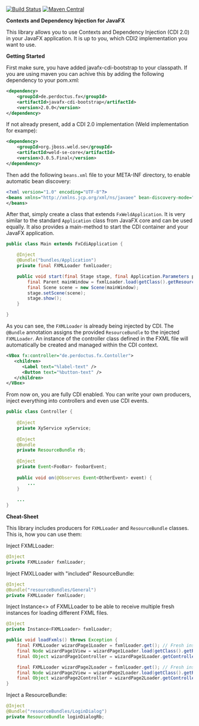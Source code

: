 [![Build Status](https://travis-ci.org/cgiesche/javafx-cdi-bootstrap.svg?branch=master)](https://travis-ci.org/cgiesche/javafx-cdi-bootstrap) [![Maven Central](https://maven-badges.herokuapp.com/maven-central/de.perdoctus.fx/javafx-cdi-bootstrap/badge.svg)](http://search.maven.org/#search%7Cga%7C1%7Cg%3A%22de.perdoctus.fx%22%20AND%20a%3A%22javafx-cdi-bootstrap%22)

**Contexts and Dependency Injection for JavaFX**

This library allows you to use Contexts and Dependency Injection (CDI 2.0) in your JavaFX application. It is up to you, which CDI2 implementation you want to use.

**Getting Started**

First make sure, you have added javafx-cdi-bootstrap to your classpath. If you are using maven you can achive this by adding the following dependency to your pom.xml:

```xml
<dependency>
    <groupId>de.perdoctus.fx</groupId>
    <artifactId>javafx-cdi-bootstrap</artifactId>
    <version>2.0.0</version>
</dependency>
```

If not already present, add a CDI 2.0 implementation (Weld implementation for exampe):
```xml
<dependency>
    <groupId>org.jboss.weld.se</groupId>
    <artifactId>weld-se-core</artifactId>
    <version>3.0.5.Final</version>
</dependency>
```

Then add the following `beans.xml` file to your META-INF directory, to enable automatic bean discovery:
```xml
<?xml version="1.0" encoding="UTF-8"?>
<beans xmlns="http://xmlns.jcp.org/xml/ns/javaee" bean-discovery-mode="all">
</beans>
```

After that, simply create a class that extends `FxWeldApplication`. It is very similar to the standard `Application` class from JavaFX core and can be used equally. It also provides a main-method to start the CDI container and your JavaFX application.

```java
public class Main extends FxCdiApplication {

    @Inject
    @Bundle("bundles/Application")
    private final FXMLLoader fxmlLoader;

    public void start(final Stage stage, final Application.Parameters parameters) throws Exception {
        final Parent mainWindow = fxmlLoader.load(getClass().getResourceAsStream("application.fxml"));
        final Scene scene = new Scene(mainWindow);
        stage.setScene(scene);
        stage.show();
    }

}
```

As you can see, the `FXMLLoader` is already being injected by CDI. The `@Bundle` annotation assigns the provided `ResourceBundle` to the injected `FXMLLoader`. An instance of the controller class defined in the FXML file will automatically be created and managed within the CDI context. 

```xml
<VBox fx:controller="de.perdoctus.fx.Contoller">
   <children>
      <Label text="%label-text" />
      <Button text="%button-text" />
   </children>
</VBox>

```

From now on, you are fully CDI enabled. You can write your own producers, inject everything into controllers and even use CDI events.

```java
public class Controller {
    
    @Inject
    private XyService xyService;
    
    @Inject
    @Bundle
    private ResourceBundle rb;
    
    @Inject
    private Event<FooBar> foobarEvent;
    
    public void on(@Observes Event<OtherEvent> event) {
        ...
    }
    
    ...
}
```
 
**Cheat-Sheet**

This library includes producers for `FXMLLoader` and `ResourceBundle` classes. This is, how you can use them: 

Inject FXMLLoader:
```java
@Inject
private FXMLLoader fxmlLoader;
```

Inject FMXLLoader with "included" ResourceBundle:
```java
@Inject
@Bundle("resourceBundles/General")
private FXMLLoader fxmlLoader;
```

Inject Instance<> of FXMLLoader to be able to receive multiple fresh instances for loading different FXML files. 
```java
@Inject
private Instance<FXMLLoader> fxmlLoader;

public void loadFxmls() throws Exception {
    final FXMLLoader wizardPage1Loader = fxmlLoader.get(); // Fresh instance #1
    final Node wizardPage1View = wizardPage1Loader.load(getClass().getResourceAsStream("/fxml/WizardPage1.fxml"));
    final Object wizardPage1Controller = wizardPage1Loader.getController();

    final FXMLLoader wizardPage2Loader = fxmlLoader.get(); // Fresh instance #2
    final Node wizardPage2View = wizardPage2Loader.load(getClass().getResourceAsStream("/fxml/WizardPage2.fxml"));
    final Object wizardPage2Controller = wizardPage2Loader.getController();
}
```

Inject a ResourceBundle:
```java
@Inject
@Bundle("resourceBundles/LoginDialog")
private ResourceBundle loginDialogRb;
```


